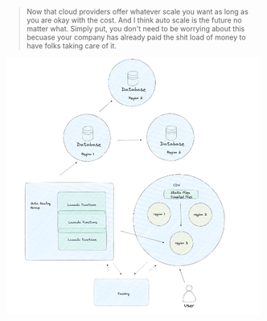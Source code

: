 > Now that cloud providers offer whatever scale you want as long as you are okay with the cost. And I think auto scale is the future no matter what. 
> Simply put, you don't need to be worrying about this becuase your company has already paid the shit load of money to have folks taking care of it.

![Web scale](images/web-scale.png)